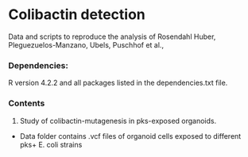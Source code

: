 # Colibactin detection 

Data and scripts to reproduce the analysis of Rosendahl Huber, Pleguezuelos-Manzano, Ubels, Puschhof et al., 


### Dependencies: 
R version 4.2.2 and all packages listed in the dependencies.txt file.

### Contents
1. Study of colibactin-mutagenesis in pks-exposed organoids. 
- Data folder contains .vcf files of organoid cells exposed to different pks+ E. coli strains
